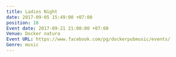 ```yaml
---
title: Ladies Night
date: 2017-09-05 15:49:00 +07:00
position: 18
Event date: 2017-09-21 21:00:00 +07:00
Venue: Docker natura
Event URL: https://www.facebook.com/pg/dockerpubmusic/events/
Genre: music
---
```


